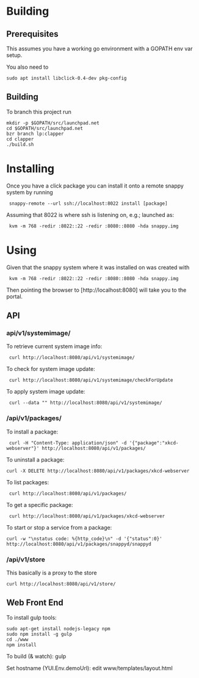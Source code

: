 # Building

## Prerequisites

This assumes you have a working go environment with a GOPATH env var setup.

You also need to

    sudo apt install libclick-0.4-dev pkg-config

## Building

To branch this project run

    mkdir -p $GOPATH/src/launchpad.net
    cd $GOPATH/src/launchpad.net
    bzr branch lp:clapper
    cd clapper
    ./build.sh

# Installing

Once you have a click package you can install it onto a remote snappy system
by running

     snappy-remote --url ssh://localhost:8022 install [package]

Assuming that 8022 is where ssh is listening on, e.g.; launched as:

     kvm -m 768 -redir :8022::22 -redir :8080::8080 -hda snappy.img

# Using

Given that the snappy system where it was installed on was created with

     kvm -m 768 -redir :8022::22 -redir :8080::8080 -hda snappy.img

Then pointing the browser to [http://localhost:8080] will take you to the
portal.

## API

### api/v1/systemimage/

To retrieve current system image info:

     curl http://localhost:8080/api/v1/systemimage/

To check for system image update:

     curl http://localhost:8080/api/v1/systemimage/checkForUpdate

To apply system image update:

     curl --data "" http://localhost:8080/api/v1/systemimage/

### /api/v1/packages/

To install a package:

     curl -H "Content-Type: application/json" -d '{"package":"xkcd-webserver"}' http://localhost:8080/api/v1/packages/

To uninstall a package:

    curl -X DELETE http://localhost:8080/api/v1/packages/xkcd-webserver

To list packages:

     curl http://localhost:8080/api/v1/packages/

To get a specific package:

     curl http://localhost:8080/api/v1/packages/xkcd-webserver

To start or stop a service from a package:

    curl -w "\nstatus code: %{http_code}\n" -d '{"status":0}' http://localhost:8080/api/v1/packages/snappyd/snappyd

### /api/v1/store

This basically is a proxy to the store

    curl http://localhost:8080/api/v1/store/

## Web Front End

To install gulp tools:

    sudo apt-get install nodejs-legacy npm
    sudo npm install -g gulp
    cd ./www
    npm install

To build (& watch):
    gulp

Set hostname (YUI.Env.demoUrl):
    edit www/templates/layout.html
